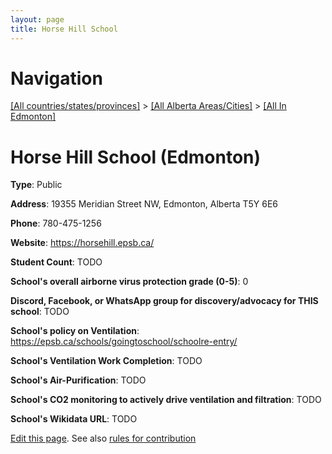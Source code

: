 ```yaml
---
layout: page
title: Horse Hill School
---
```

# Navigation

[[All countries/states/provinces]](../../..) > [[All Alberta Areas/Cities]](../..) > [[All In Edmonton]](..)

# Horse Hill School (Edmonton)

**Type**: Public

**Address**: 19355 Meridian Street NW, Edmonton, Alberta T5Y 6E6

**Phone**: 780-475-1256

**Website**: <https://horsehill.epsb.ca/>

**Student Count**: TODO

**School's overall airborne virus protection grade (0-5)**: 0

**Discord, Facebook, or WhatsApp group for discovery/advocacy for THIS school**: TODO

**School's policy on Ventilation**: <https://epsb.ca/schools/goingtoschool/schoolre-entry/>

**School's Ventilation Work Completion**: TODO

**School's Air-Purification**: TODO

**School's CO2 monitoring to actively drive ventilation and filtration**: TODO

**School's Wikidata URL**: TODO


[Edit this page](https://github.com/ventilate-schools/AB/edit/main/./Edmonton/Horse_Hill_School.md). See also [rules for contribution](../../../contribution-rules/)